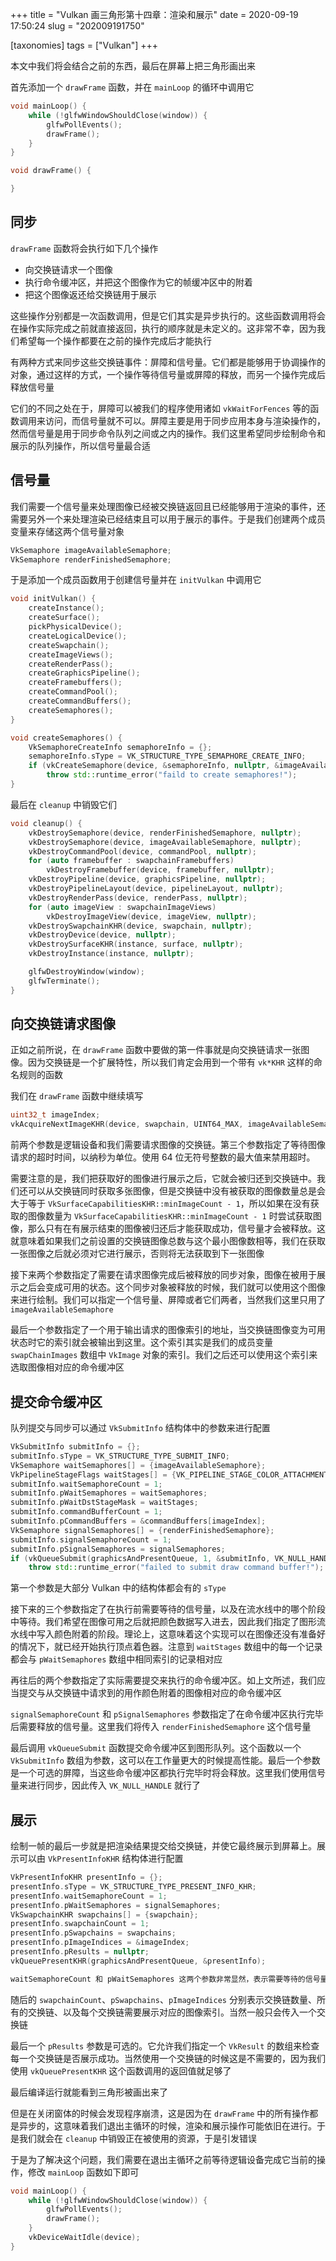 +++
title = "Vulkan 画三角形第十四章：渲染和展示"
date = 2020-09-19 17:50:24
slug = "202009191750"

[taxonomies]
tags = ["Vulkan"]
+++

本文中我们将会结合之前的东西，最后在屏幕上把三角形画出来

<!-- more -->

首先添加一个 `drawFrame` 函数，并在 `mainLoop` 的循环中调用它

```cpp
void mainLoop() {
    while (!glfwWindowShouldClose(window)) {
        glfwPollEvents();
        drawFrame();
    }
}

void drawFrame() {

}
```

## 同步

`drawFrame` 函数将会执行如下几个操作

- 向交换链请求一个图像
- 执行命令缓冲区，并把这个图像作为它的帧缓冲区中的附着
- 把这个图像返还给交换链用于展示

这些操作分别都是一次函数调用，但是它们其实是异步执行的。这些函数调用将会在操作实际完成之前就直接返回，执行的顺序就是未定义的。这非常不幸，因为我们希望每一个操作都要在之前的操作完成后才能执行

有两种方式来同步这些交换链事件：屏障和信号量。它们都是能够用于协调操作的对象，通过这样的方式，一个操作等待信号量或屏障的释放，而另一个操作完成后释放信号量

它们的不同之处在于，屏障可以被我们的程序使用诸如 `vkWaitForFences` 等的函数调用来访问，而信号量就不可以。屏障主要是用于同步应用本身与渲染操作的，然而信号量是用于同步命令队列之间或之内的操作。我们这里希望同步绘制命令和展示的队列操作，所以信号量最合适

## 信号量

我们需要一个信号量来处理图像已经被交换链返回且已经能够用于渲染的事件，还需要另外一个来处理渲染已经结束且可以用于展示的事件。于是我们创建两个成员变量来存储这两个信号量对象

```cpp
VkSemaphore imageAvailableSemaphore;
VkSemaphore renderFinishedSemaphore;
```

于是添加一个成员函数用于创建信号量并在 `initVulkan` 中调用它

```cpp
void initVulkan() {
    createInstance();
    createSurface();
    pickPhysicalDevice();
    createLogicalDevice();
    createSwapchain();
    createImageViews();
    createRenderPass();
    createGraphicsPipeline();
    createFramebuffers();
    createCommandPool();
    createCommandBuffers();
    createSemaphores();
}

void createSemaphores() {
    VkSemaphoreCreateInfo semaphoreInfo = {};
    semaphoreInfo.sType = VK_STRUCTURE_TYPE_SEMAPHORE_CREATE_INFO;
    if (vkCreateSemaphore(device, &semaphoreInfo, nullptr, &imageAvailableSemaphore) != VK_SUCCESS  vkCreateSemaphore(device, &semaphoreInfo, nullptr, &renderFinishedSemaphore) != VK_SUCCESS)
        throw std::runtime_error("faild to create semaphores!");
}
```

最后在 `cleanup` 中销毁它们

```cpp
void cleanup() {
    vkDestroySemaphore(device, renderFinishedSemaphore, nullptr);
    vkDestroySemaphore(device, imageAvailableSemaphore, nullptr);
    vkDestroyCommandPool(device, commandPool, nullptr);
    for (auto framebuffer : swapchainFramebuffers)
        vkDestroyFramebuffer(device, framebuffer, nullptr);
    vkDestroyPipeline(device, graphicsPipeline, nullptr);
    vkDestroyPipelineLayout(device, pipelineLayout, nullptr);
    vkDestroyRenderPass(device, renderPass, nullptr);
    for (auto imageView : swapchainImageViews)
        vkDestroyImageView(device, imageView, nullptr);
    vkDestroySwapchainKHR(device, swapchain, nullptr);
    vkDestroyDevice(device, nullptr);
    vkDestroySurfaceKHR(instance, surface, nullptr);
    vkDestroyInstance(instance, nullptr);

    glfwDestroyWindow(window);
    glfwTerminate();
}
```

## 向交换链请求图像

正如之前所说，在 `drawFrame` 函数中要做的第一件事就是向交换链请求一张图像。因为交换链是一个扩展特性，所以我们肯定会用到一个带有 `vk*KHR` 这样的命名规则的函数

我们在 `drawFrame` 函数中继续填写

```cpp
uint32_t imageIndex;
vkAcquireNextImageKHR(device, swapchain, UINT64_MAX, imageAvailableSemaphore, VK_NULL_HANDLE, &imageIndex);
```

前两个参数是逻辑设备和我们需要请求图像的交换链。第三个参数指定了等待图像请求的超时时间，以纳秒为单位。使用 64 位无符号整数的最大值来禁用超时。

需要注意的是，我们把获取好的图像进行展示之后，它就会被归还到交换链中。我们还可以从交换链同时获取多张图像，但是交换链中没有被获取的图像数量总是会大于等于 `VkSurfaceCapabilitiesKHR::minImageCount - 1`，所以如果在没有获取的图像数量为 `VkSurfaceCapabilitiesKHR::minImageCount - 1` 时尝试获取图像，那么只有在有展示结束的图像被归还后才能获取成功，信号量才会被释放。这就意味着如果我们之前设置的交换链图像总数与这个最小图像数相等，我们在获取一张图像之后就必须对它进行展示，否则将无法获取到下一张图像

接下来两个参数指定了需要在请求图像完成后被释放的同步对象，图像在被用于展示之后会变成可用的状态。这个同步对象被释放的时候，我们就可以使用这个图像来进行绘制。我们可以指定一个信号量、屏障或者它们两者，当然我们这里只用了 `imageAvailableSemaphore`

最后一个参数指定了一个用于输出请求的图像索引的地址，当交换链图像变为可用状态时它的索引就会被输出到这里。这个索引其实是我们的成员变量 `swapChainImages` 数组中 `VkImage` 对象的索引。我们之后还可以使用这个索引来选取图像相对应的命令缓冲区

## 提交命令缓冲区

队列提交与同步可以通过 `VkSubmitInfo` 结构体中的参数来进行配置

```cpp
VkSubmitInfo submitInfo = {};
submitInfo.sType = VK_STRUCTURE_TYPE_SUBMIT_INFO;
VkSemaphore waitSemaphores[] = {imageAvailableSemaphore};
VkPipelineStageFlags waitStages[] = {VK_PIPELINE_STAGE_COLOR_ATTACHMENT_OUTPUT_BIT};
submitInfo.waitSemaphoreCount = 1;
submitInfo.pWaitSemaphores = waitSemaphores;
submitInfo.pWaitDstStageMask = waitStages;
submitInfo.commandBufferCount = 1;
submitInfo.pCommandBuffers = &commandBuffers[imageIndex];
VkSemaphore signalSemaphores[] = {renderFinishedSemaphore};
submitInfo.signalSemaphoreCount = 1;
submitInfo.pSignalSemaphores = signalSemaphores;
if (vkQueueSubmit(graphicsAndPresentQueue, 1, &submitInfo, VK_NULL_HANDLE) != VK_SUCCESS)
    throw std::runtime_error("failed to submit draw command buffer!");
```

第一个参数是大部分 Vulkan 中的结构体都会有的 `sType`

接下来的三个参数指定了在执行前需要等待的信号量，以及在流水线中的哪个阶段中等待。我们希望在图像可用之后就把颜色数据写入进去，因此我们指定了图形流水线中写入颜色附着的阶段。理论上，这意味着这个实现可以在图像还没有准备好的情况下，就已经开始执行顶点着色器。注意到 `waitStages` 数组中的每一个记录都会与 `pWaitSemaphores` 数组中相同索引的记录相对应

再往后的两个参数指定了实际需要提交来执行的命令缓冲区。如上文所述，我们应当提交与从交换链中请求到的用作颜色附着的图像相对应的命令缓冲区

`signalSemaphoreCount` 和 `pSignalSemaphores` 参数指定了在命令缓冲区执行完毕后需要释放的信号量。这里我们将传入 `renderFinishedSemaphore` 这个信号量

最后调用 `vkQueueSubmit` 函数提交命令缓冲区到图形队列。这个函数以一个 `VkSubmitInfo` 数组为参数，这可以在工作量更大的时候提高性能。最后一个参数是一个可选的屏障，当这些命令缓冲区都执行完毕时将会释放。这里我们使用信号量来进行同步，因此传入 `VK_NULL_HANDLE` 就行了

## 展示

绘制一帧的最后一步就是把渲染结果提交给交换链，并使它最终展示到屏幕上。展示可以由 `VkPresentInfoKHR` 结构体进行配置

```cpp
VkPresentInfoKHR presentInfo = {};
presentInfo.sType = VK_STRUCTURE_TYPE_PRESENT_INFO_KHR;
presentInfo.waitSemaphoreCount = 1;
presentInfo.pWaitSemaphores = signalSemaphores;
VkSwapchainKHR swapchains[] = {swapchain};
presentInfo.swapchainCount = 1;
presentInfo.pSwapchains = swapchains;
presentInfo.pImageIndices = &imageIndex;
presentInfo.pResults = nullptr;
vkQueuePresentKHR(graphicsAndPresentQueue, &presentInfo);

waitSemaphoreCount 和 pWaitSemaphores 这两个参数非常显然，表示需要等待的信号量
```

随后的 `swapchainCount`、`pSwapchains`、`pImageIndices` 分别表示交换链数量、所有的交换链、以及每个交换链需要展示对应的图像索引。当然一般只会传入一个交换链

最后一个 `pResults` 参数是可选的。它允许我们指定一个 `VkResult` 的数组来检查每一个交换链是否展示成功。当然使用一个交换链的时候这是不需要的，因为我们使用 `vkQueuePresentKHR` 这个函数调用的返回值就足够了

最后编译运行就能看到三角形被画出来了

但是在关闭窗体的时候会发现程序崩溃，这是因为在 `drawFrame` 中的所有操作都是异步的，这意味着我们退出主循环的时候，渲染和展示操作可能依旧在进行。于是我们就会在 `cleanup` 中销毁正在被使用的资源，于是引发错误

于是为了解决这个问题，我们需要在退出主循环之前等待逻辑设备完成它当前的操作，修改 `mainLoop` 函数如下即可

```cpp
void mainLoop() {
    while (!glfwWindowShouldClose(window)) {
        glfwPollEvents();
        drawFrame();
    }
    vkDeviceWaitIdle(device);
}
```
